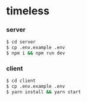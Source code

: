 # timeless

### server
```sh
$ cd server
$ cp .env.example .env
$ npm i && npm run dev
```

### client
```sh
$ cd client
$ cp .env.example .env
$ yarn install && yarn start
```
